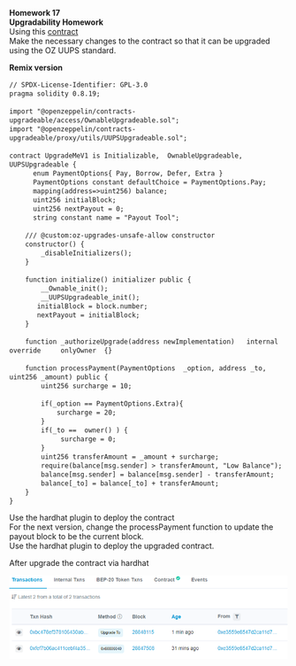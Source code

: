**Homework 17**  
**Upgradability Homework**  
Using this [contract](https://gist.github.com/extropyCoder/11df000e4b0d7c94510fbd84e19f9650)  
Make the necessary changes to the contract so that it can be upgraded  
using the OZ UUPS standard.  

**Remix version**
``` solidity
// SPDX-License-Identifier: GPL-3.0
pragma solidity 0.8.19;

import "@openzeppelin/contracts-upgradeable/access/OwnableUpgradeable.sol";
import "@openzeppelin/contracts-upgradeable/proxy/utils/UUPSUpgradeable.sol";

contract UpgradeMeV1 is Initializable,  OwnableUpgradeable, UUPSUpgradeable {
      enum PaymentOptions{ Pay, Borrow, Defer, Extra }
      PaymentOptions constant defaultChoice = PaymentOptions.Pay;
      mapping(address=>uint256) balance;
      uint256 initialBlock;
      uint256 nextPayout = 0;
      string constant name = "Payout Tool";

    /// @custom:oz-upgrades-unsafe-allow constructor
    constructor() {
        _disableInitializers();
    }

    function initialize() initializer public {
        __Ownable_init();
        __UUPSUpgradeable_init();
       initialBlock = block.number;
       nextPayout = initialBlock;
    }

    function _authorizeUpgrade(address newImplementation)   internal override     onlyOwner  {}
    
    function processPayment(PaymentOptions  _option, address _to, uint256 _amount) public {
        uint256 surcharge = 10;

        if(_option == PaymentOptions.Extra){
            surcharge = 20;
        }
        if(_to ==  owner() ) {
             surcharge = 0;
        }
        uint256 transferAmount = _amount + surcharge; 
        require(balance[msg.sender] > transferAmount, "Low Balance"); 
        balance[msg.sender] = balance[msg.sender] - transferAmount;
        balance[_to] = balance[_to] + transferAmount; 
    }
}
```
Use the hardhat plugin to deploy the contract  
For the next version, change the processPayment function to update the  
payout block to be the current block.  
Use the hardhat plugin to deploy the upgraded contract.

After upgrade the contract via hardhat

![](https://github.com/sergiotechx/bnbchainzero2hero/blob/main/homework17/Capture.PNG)
